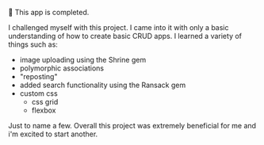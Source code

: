 📖 This app is completed. 

I challenged myself with this project. I came into it with only a basic understanding of how to create basic CRUD apps. 
I learned a variety of things such as:
  - image uploading using the Shrine gem
  - polymorphic associations 
  - "reposting"
  - added search functionality using the Ransack gem
  - custom css
    - css grid
    - flexbox
    
Just to name a few.
Overall this project was extremely beneficial for me and i'm excited to start another.